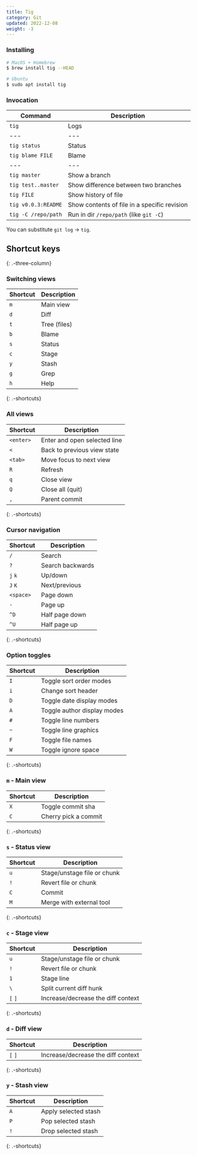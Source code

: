 ```yaml
---
title: Tig
category: Git
updated: 2022-12-08
weight: -3
---
```


### Installing

```bash
# MacOS + Homebrew
$ brew install tig --HEAD
```

```bash
# Ubuntu
$ sudo apt install tig
```

### Invocation

| Command             | Description                                  |
| ------------------- | -------------------------------------------- |
| `tig`               | Logs                                         |
| ---                 | ---                                          |
| `tig status`        | Status                                       |
| `tig blame FILE`    | Blame                                        |
| ---                 | ---                                          |
| `tig master`        | Show a branch                                |
| `tig test..master`  | Show difference between two branches         |
| `tig FILE`          | Show history of file                         |
| `tig v0.0.3:README` | Show contents of file in a specific revision |
| `tig -C /repo/path` | Run in dir `/repo/path` (like `git -C`)      |

You can substitute `git log` → `tig`.

## Shortcut keys
{: .-three-column}

### Switching views

| Shortcut | Description  |
| -------- | ------------ |
| `m`      | Main view    |
| `d`      | Diff         |
| `t`      | Tree (files) |
| `b`      | Blame        |
| `s`      | Status       |
| `c`      | Stage        |
| `y`      | Stash        |
| `g`      | Grep         |
| `h`      | Help         |
{: .-shortcuts}

### All views

| Shortcut  | Description                  |
| ---       | ---                          |
| `<enter>` | Enter and open selected line |
| `<`       | Back to previous view state  |
| `<tab>`   | Move focus to next view      |
| `R`       | Refresh                      |
| `q`       | Close view                   |
| `Q`       | Close all (quit)             |
| `,`       | Parent commit                |
{: .-shortcuts}

### Cursor navigation

| Shortcut  | Description                  |
| ---       | ---                          |
| `/`       | Search                       |
| `?`       | Search backwards             |
| `j`  `k`  | Up/down                      |
| `J`  `K`  | Next/previous                |
| `<space>` | Page down                    |
| `-`       | Page up                      |
| `^D`      | Half page down               |
| `^U`      | Half page up                 |
{: .-shortcuts}

### Option toggles

| Shortcut  | Description                  |
| ---       | ---                          |
| `I`       | Toggle sort order modes      |
| `i`       | Change sort header           |
| `D`       | Toggle date display modes    |
| `A`       | Toggle author display modes  |
| `#`       | Toggle line numbers          |
| `~`       | Toggle line graphics         |
| `F`       | Toggle file names            |
| `W`       | Toggle ignore space          |
{: .-shortcuts}

### `m` - Main view

| Shortcut  | Description                  |
| ---       | ---                          |
| `X`       | Toggle commit sha            |
| `C`       | Cherry pick a commit         |
{: .-shortcuts}

### `s` - Status view

| Shortcut  | Description                        |
| ---       | ---                                |
| `u`       | Stage/unstage file or chunk        |
| `!`       | Revert file or chunk               |
| `C`       | Commit                             |
| `M`       | Merge with external tool           |
{: .-shortcuts}

### `c` - Stage view

| Shortcut  | Description                        |
| ---       | ---                                |
| `u`       | Stage/unstage file or chunk        |
| `!`       | Revert file or chunk               |
| `1`       | Stage line                         |
| `\`       | Split current diff hunk            |
| `[` `]`   | Increase/decrease the diff context |
{: .-shortcuts}

### `d` - Diff view

| Shortcut  | Description                        |
| ---       | ---                                |
| `[` `]`   | Increase/decrease the diff context |
{: .-shortcuts}

### `y` - Stash view

| Shortcut  | Description                        |
| ---       | ---                                |
| `A`       | Apply selected stash               |
| `P`       | Pop selected stash                 |
| `!`       | Drop selected stash                |
{: .-shortcuts}
